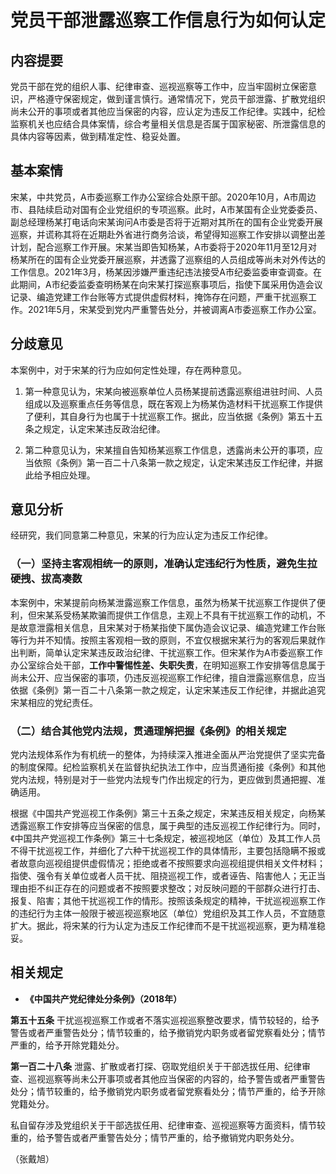 # 党员干部泄露巡察工作信息行为如何认定

## 内容提要

党员干部在党的组织人事、纪律审查、巡视巡察等工作中，应当牢固树立保密意识，严格遵守保密规定，做到谨言慎行。通常情况下，党员干部泄露、扩散党组织尚未公开的事项或者其他应当保密的内容，应认定为违反工作纪律。实践中，纪检监察机关也应结合具体案情，综合考量相关信息是否属于国家秘密、所泄露信息的具体内容等因素，做到精准定性、稳妥处置。

## 基本案情

宋某，中共党员，A市委巡察工作办公室综合处原干部。2020年10月，A市周边市、县陆续启动对国有企业党组织的专项巡察。此时，A市某国有企业党委委员、副总经理杨某打电话向宋某询问A市委是否将于近期对其所在的国有企业党委开展巡察，并谎称其将在近期赴外省进行商务洽谈，希望得知巡察工作安排以调整出差计划，配合巡察工作开展。宋某当即告知杨某，A市委将于2020年11月至12月对杨某所在的国有企业党委开展巡察，并透露了巡察组的人员组成等尚未对外传达的工作信息。2021年3月，杨某因涉嫌严重违纪违法接受A市纪委监委审查调查。在此期间，A市纪委监委查明杨某在向宋某打探巡察事项后，指使下属采用伪造会议记录、编造党建工作台账等方式提供虚假材料，掩饰存在问题，严重干扰巡察工作。2021年5月，宋某受到党内严重警告处分，并被调离A市委巡察工作办公室。

## 分歧意见

本案例中，对于宋某的行为应如何定性处理，存在两种意见。

1. 第一种意见认为，宋某向被巡察单位人员杨某提前透露巡察组进驻时间、人员组成以及巡察重点任务等信息，既在客观上为杨某伪造材料干扰巡察工作提供了便利，其自身行为也属于十扰巡察工作。据此，应当依据《条例》第五十五条之规定，认定宋某违反政治纪律。

2. 第二种意见认为，宋某擅自告知杨某巡察工作信息，透露尚未公开的事项，应当依照《条例》第一百二十八条第一款之规定，认定宋某违反工作纪律，并据此给予相应处理。

## 意见分析

经研究，我们同意第二种意见，宋某的行为应认定为违反工作纪律。

### （一）坚持主客观相统一的原则，准确认定违纪行为性质，避免生拉硬拽、拔高凑数

本案例中，宋某提前向杨某泄露巡察工作信息，虽然为杨某干扰巡察工作提供了便利，但宋某系受杨某欺骗而提供工作信息，主观上不具有干扰巡察工作的动机，不是故意泄露相关信息，且宋某对于杨某指使下属伪造会议记录、编造党建工作台账等行为并不知情。按照主客观相一致的原则，不宜仅根据宋某行为的客观后果就作出判断，简单认定宋某违反政治纪律、干扰巡察工作。但宋某作为A市委巡察工作办公室综合处干部，**工作中警惕性差、失职失责**，在明知巡察工作安排等信息属于尚未公开、应当保密的事项，仍违反巡视巡察工作纪律，擅自泄露巡察信息，应当依据《条例》第一百二十八条第一款之规定，认定宋某违反工作纪律，并据此追究宋某相应的党纪责任。

### （二）结合其他党内法规，贯通理解把握《条例》的相关规定

党内法规体系作为有机统一的整体，为持续深入推进全面从严治党提供了坚实完备的制度保障。纪检监察机关在监督执纪执法工作中，应当贯通衔接《条例》和其他党内法规，特别是对于一些党内法规专门作出规定的行为，更应做到贯通把握、准确适用。

根据《中国共产党巡视工作条例》第三十五条之规定，宋某违反相关规定，向杨某透露巡察工作安排等应当保密的信息，属于典型的违反巡视工作纪律行为。同时，《中国共产党巡视工作条例》第三十七条规定，被巡视地区（单位）及其工作人员不得干扰巡视工作，并细化了六种干扰巡视工作的具体情形，主要包括隐瞒不报或者故意向巡视组提供虚假情况；拒绝或者不按照要求向巡视组提供相关文件材料；指使、强令有关单位或者人员干扰、阻挠巡视工作，或者诬告、陷害他人；无正当理由拒不纠正存在的问题或者不按照要求整改；对反映问题的干部群众进行打击、报复、陷害；其他干扰巡视工作的情形。按照该条规定的精神，干扰巡视巡察工作的违纪行为主体一般限于被巡视巡察地区（单位）党组织及其工作人员，不宜随意扩大。据此，将宋某的行为认定为违反工作纪律而不是干扰巡视巡察，更为精准稳妥。

## 相关规定

* **《中国共产党纪律处分条例》（2018年）**

**第五十五条** 干扰巡视巡察工作或者不落实巡视巡察整改要求，情节较轻的，给予警告或者严重警告处分；情节较重的，给予撤销党内职务或者留党察看处分；情节严重的，给予开除党籍处分。

**第一百二十八条** 泄露、扩散或者打探、窃取党组织关于干部选拔任用、纪律审查、巡视巡察等尚未公开事项或者其他应当保密的内容的，给予警告或者严重警告处分；情节较重的，给予撤销党内职务或者留党察看处分；情节严重的，给予开除党籍处分。

私自留存涉及党组织关于干部选拔任用、纪律审查、巡视巡察等方面资料，情节较重的，给予警告或者严重警告处分；情节严重的，给予撤销党内职务处分。

（张戴旭）